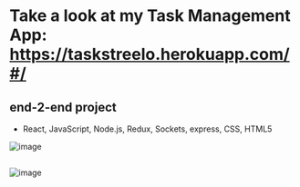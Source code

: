 # Take a look at my Task Management App: https://taskstreelo.herokuapp.com/#/
## end-2-end project
- React, JavaScript, Node.js, Redux, Sockets, express, CSS, HTML5

![image](https://user-images.githubusercontent.com/81360728/193537127-b4242b91-d402-4e25-9d4f-567c4ca7eb45.png)

##

![image](https://user-images.githubusercontent.com/81360728/193539813-cab249b5-191d-4c65-b7f7-f5751bc0ae47.png)
